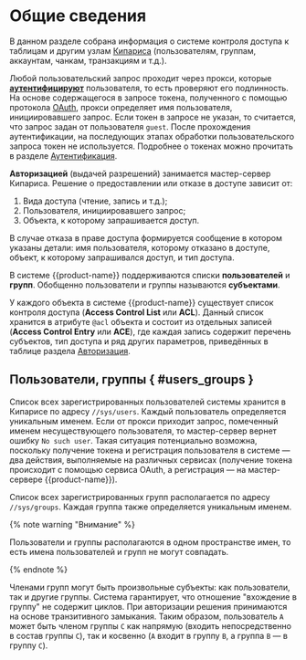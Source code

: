 # Общие сведения

В данном разделе собрана информация о системе контроля доступа к таблицам и другим узлам [Кипариса](../../../user-guide/storage/cypress.md) (пользователям, группам, аккаунтам, чанкам, транзакциям и т.д.).

Любой пользовательский запрос проходит через прокси, которые [**аутентифицируют**](https://ru.wikipedia.org/wiki/Аутентификация) пользователя, то есть проверяют его подлинность. На основе содержащегося в запросе токена, полученного с помощью протокола [OAuth](https://ru.wikipedia.org/wiki/OAuth), прокси определяет имя пользователя, инициировавшего запрос. Если токен в запросе не указан, то считается, что запрос задан от пользователя `guest`. После прохождения аутентификации, на последующих этапах обработки пользовательского запроса токен не используется. Подробнее о токенах можно прочитать в разделе [Аутентификация](../../../user-guide/storage/auth.md).

**Авторизацией** (выдачей разрешений) занимается мастер-сервер Кипариса. Решение о предоставлении или отказе в доступе зависит от:

1. Вида доступа (чтение, запись и т.д.);
2. Пользователя, инициировавшего запрос;
3. Объекта, к которому запрашивается доступ.

В случае отказа в праве доступа формируется сообщение в котором указаны детали: имя пользователя, которому отказано в доступе, объект, к которому запрашивался доступ, и тип доступа.

В системе {{product-name}} поддерживаются списки **пользователей** и **групп**. Обобщенно пользователи и группы называются **субъектами**.

У каждого объекта в системе {{product-name}} существует список контроля доступа (**Access Control List** или **ACL**). Данный список хранится в атрибуте `@acl` объекта и состоит из отдельных записей (**Access Control Entry** или **ACE**), где каждая запись содержит перечень субъектов, тип доступа и ряд других параметров, приведённых в таблице раздела [Авторизация](../../../user-guide/storage/access-control.md#authorization).

## Пользователи, группы { #users_groups }

Список всех зарегистрированных пользователей системы хранится в Кипарисе по адресу `//sys/users`. Каждый пользователь определяется уникальным именем. Если от прокси приходит запрос, помеченный именем несуществующего пользователя, то мастер-сервер вернет ошибку `No such user`. Такая ситуация потенциально возможна, поскольку получение токена и регистрация пользователя в системе — два действия, выполняемые на различных сервисах (получение токена происходит с помощью сервиса OAuth, а регистрация — на мастер-сервере {{product-name}}).

Список всех зарегистрированных групп располагается по адресу `//sys/groups`. Каждая группа также определяется уникальным именем.

{% note warning "Внимание" %}

Пользователи и группы располагаются в одном пространстве имен, то есть имена пользователей и групп не могут совпадать.

{% endnote %}

Членами групп могут быть произвольные субъекты: как пользователи, так и другие группы. Система гарантирует, что отношение "вхождение в группу" не содержит циклов. При авторизации решения принимаются на основе транзитивного замыкания. Таким образом, пользователь `A` может быть членом группы `C` как напрямую (входить непосредственно в состав группы `С`), так и косвенно (`A` входит в группу `B`, а группа `B` — в группу `C`).
